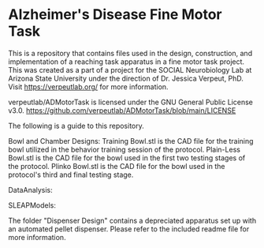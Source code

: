 # Alzheimer's Disease Fine Motor Task
This is a repository that contains files used in the design, construction, and implementation of a reaching task apparatus in a fine motor task project. 
This was created as a part of a project for the SOCIAL Neurobiology Lab at Arizona State University under the direction of Dr. Jessica Verpeut, PhD. 
Visit https://verpeutlab.org/ for more information. 

verpeutlab/ADMotorTask is licensed under the GNU General Public License v3.0. https://github.com/verpeutlab/ADMotorTask/blob/main/LICENSE

The following is a guide to this repository.

Bowl and Chamber Designs:
Training Bowl.stl is the CAD file for the training bowl utilized in the behavior training session of the protocol. 
Plain-Less Bowl.stl is the CAD file for the bowl used in the first two testing stages of the protocol.
Plinko Bowl.stl is the CAD file for the bowl used in the protocol's third and final testing stage.

DataAnalysis:

SLEAPModels:


The folder "Dispenser Design" contains a depreciated apparatus set up with an automated pellet dispenser. Please refer to the included readme file for more information.
